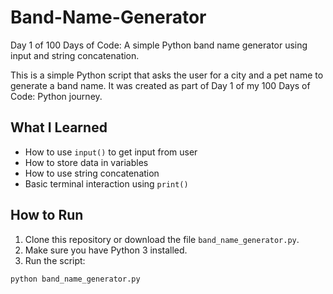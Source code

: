 # Band-Name-Generator
Day 1 of 100 Days of Code: A simple Python band name generator using input and string concatenation.

This is a simple Python script that asks the user for a city and a pet name to generate a band name. It was created as part of Day 1 of my 100 Days of Code: Python journey.

## What I Learned

* How to use `input()` to get input from user
* How to store data in variables  
* How to use string concatenation  
* Basic terminal interaction using `print()`

## How to Run

1. Clone this repository or download the file `band_name_generator.py`.
2. Make sure you have Python 3 installed.
3. Run the script:

```bash
python band_name_generator.py
